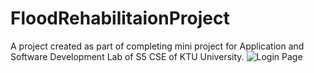 # FloodRehabilitaionProject
A project created as part of completing mini project for Application and Software Development Lab of S5 CSE of KTU University.
![Login Page]("/login.PNG")
